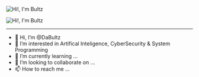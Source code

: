 ![Hi!, I'm Bultz](https://capsule-render.vercel.app/api?type=soft&color=gradient&text=Hi%20%F0%9F%91%8B,%20i%27m%20Bultz&animation=fadeIn&theme=dark&height=200#gh-dark-mode-only)

![Hi!, I'm Bultz](https://capsule-render.vercel.app/api?type=soft&color=gradient&text=Hi%20%F0%9F%91%8B,%20i%27m%20Bultz&animation=fadeIn&theme=default&height=200#gh-light-mode-only)

---

- 👋 Hi, I’m @DaBultz
- 👀 I’m interested in Artifical Inteligence, CyberSecurity & System Programming
- 🌱 I’m currently learning ...
- 💞️ I’m looking to collaborate on ...
- 📫 How to reach me ...

<!---
DaBultz/DaBultz is a ✨ special ✨ repository because its `README.md` (this file) appears on your GitHub profile.
You can click the Preview link to take a look at your changes.
--->
